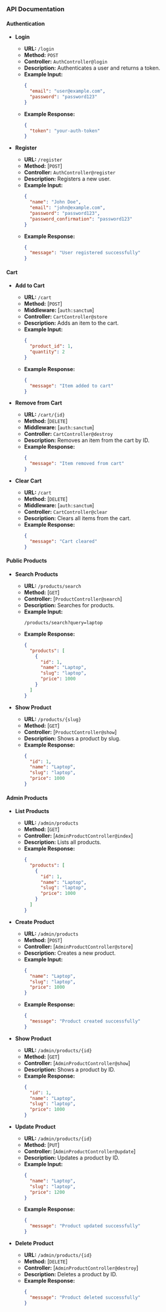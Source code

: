 ### API Documentation

#### Authentication

- **Login**
  - **URL:** `/login`
  - **Method:** `POST`
  - **Controller:** `AuthController@login`
  - **Description:** Authenticates a user and returns a token.
  - **Example Input:**
    ```json
    {
      "email": "user@example.com",
      "password": "password123"
    }
    ```
  - **Example Response:**
    ```json
    {
      "token": "your-auth-token"
    }
    ```

- **Register**
  - **URL:** `/register`
  - **Method:** [`POST`]
  - **Controller:** `AuthController@register`
  - **Description:** Registers a new user.
  - **Example Input:**
    ```json
    {
      "name": "John Doe",
      "email": "john@example.com",
      "password": "password123",
      "password_confirmation": "password123"
    }
    ```
  - **Example Response:**
    ```json
    {
      "message": "User registered successfully"
    }
    ```

#### Cart

- **Add to Cart**
  - **URL:** `/cart`
  - **Method:** [`POST`]
  - **Middleware:** [`auth:sanctum`]
  - **Controller:** `CartController@store`
  - **Description:** Adds an item to the cart.
  - **Example Input:**
    ```json
    {
      "product_id": 1,
      "quantity": 2
    }
    ```
  - **Example Response:**
    ```json
    {
      "message": "Item added to cart"
    }
    ```

- **Remove from Cart**
  - **URL:** `/cart/{id}`
  - **Method:** [`DELETE`]
  - **Middleware:** [`auth:sanctum`]
  - **Controller:** `CartController@destroy`
  - **Description:** Removes an item from the cart by ID.
  - **Example Response:**
    ```json
    {
      "message": "Item removed from cart"
    }
    ```

- **Clear Cart**
  - **URL:** `/cart`
  - **Method:** [`DELETE`]
  - **Middleware:** [`auth:sanctum`]
  - **Controller:** `CartController@clear`
  - **Description:** Clears all items from the cart.
  - **Example Response:**
    ```json
    {
      "message": "Cart cleared"
    }
    ```

#### Public Products

- **Search Products**
  - **URL:** `/products/search`
  - **Method:** [`GET`]
  - **Controller:** [`ProductController@search`]
  - **Description:** Searches for products.
  - **Example Input:**
    ```
    /products/search?query=laptop
    ```
  - **Example Response:**
    ```json
    {
      "products": [
        {
          "id": 1,
          "name": "Laptop",
          "slug": "laptop",
          "price": 1000
        }
      ]
    }
    ```

- **Show Product**
  - **URL:** `/products/{slug}`
  - **Method:** [`GET`]
  - **Controller:** [`ProductController@show`]
  - **Description:** Shows a product by slug.
  - **Example Response:**
    ```json
    {
      "id": 1,
      "name": "Laptop",
      "slug": "laptop",
      "price": 1000
    }
    ```

#### Admin Products 

- **List Products**
  - **URL:** `/admin/products`
  - **Method:** [`GET`]
  - **Controller:** [`AdminProductController@index`]
  - **Description:** Lists all products.
  - **Example Response:**
    ```json
    {
      "products": [
        {
          "id": 1,
          "name": "Laptop",
          "slug": "laptop",
          "price": 1000
        }
      ]
    }
    ```

- **Create Product**
  - **URL:** `/admin/products`
  - **Method:** [`POST`]
  - **Controller:** [`AdminProductController@store`]
  - **Description:** Creates a new product.
  - **Example Input:**
    ```json
    {
      "name": "Laptop",
      "slug": "laptop",
      "price": 1000
    }
    ```
  - **Example Response:**
    ```json
    {
      "message": "Product created successfully"
    }
    ```

- **Show Product**
  - **URL:** `/admin/products/{id}`
  - **Method:** [`GET`]
  - **Controller:** [`AdminProductController@show`]
  - **Description:** Shows a product by ID.
  - **Example Response:**
    ```json
    {
      "id": 1,
      "name": "Laptop",
      "slug": "laptop",
      "price": 1000
    }
    ```

- **Update Product**
  - **URL:** `/admin/products/{id}`
  - **Method:** [`PUT`]
  - **Controller:** [`AdminProductController@update`]
  - **Description:** Updates a product by ID.
  - **Example Input:**
    ```json
    {
      "name": "Laptop",
      "slug": "laptop",
      "price": 1200
    }
    ```
  - **Example Response:**
    ```json
    {
      "message": "Product updated successfully"
    }
    ```

- **Delete Product**
  - **URL:** `/admin/products/{id}`
  - **Method:** [`DELETE`]
  - **Controller:** [`AdminProductController@destroy`]
  - **Description:** Deletes a product by ID.
  - **Example Response:**
    ```json
    {
      "message": "Product deleted successfully"
    }
    ```

